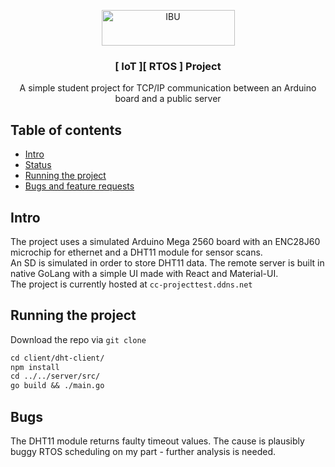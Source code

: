 <p align="center">
  <a href="https://example.com/">
    <img src="https://ibu.edu.ba/wp-content/uploads/2019/08/IBU_213_57.png" alt="IBU" width=213 height=57>
  </a>

  <h3 align="center">[ IoT ][ RTOS ] Project</h3>

  <p align="center">
    A simple student project for TCP/IP communication between an Arduino board and a public server
  </p>
</p>


## Table of contents

- [Intro](#intro)
- [Status](#status)
- [Running the project](#running-the-project)
- [Bugs and feature requests](#bugs-and-feature-requests)

## Intro

The project uses a simulated Arduino Mega 2560 board with an ENC28J60 microchip for ethernet and a DHT11 module for sensor scans.<br>
An SD is simulated in order to store DHT11 data.
The remote server is built in native GoLang with a simple UI made with React and Material-UI.<br>
The project is currently hosted at ``` cc-projecttest.ddns.net ```

## Running the project

Download the repo via ``` git clone ```

```diff
cd client/dht-client/
npm install
cd ../../server/src/
go build && ./main.go
```

## Bugs

The DHT11 module returns faulty timeout values. The cause is plausibly buggy RTOS scheduling on my part - further analysis is needed.
